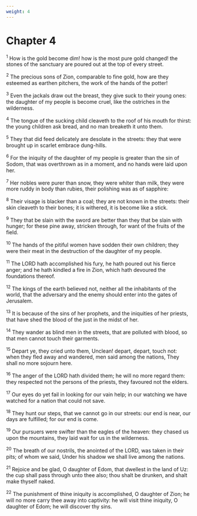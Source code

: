 ```yaml
---
weight: 4
---
```


# Chapter 4

<sup>1</sup> How is the gold become dim! how is the most pure gold changed! the stones of the sanctuary are poured out at the top of every street. 

<sup>2</sup> The precious sons of Zion, comparable to fine gold, how are they esteemed as earthen pitchers, the work of the hands of the potter! 

<sup>3</sup> Even the jackals draw out the breast, they give suck to their young ones: the daughter of my people is become cruel, like the ostriches in the wilderness. 

<sup>4</sup> The tongue of the sucking child cleaveth to the roof of his mouth for thirst: the young children ask bread, and no man breaketh it unto them. 

<sup>5</sup> They that did feed delicately are desolate in the streets: they that were brought up in scarlet embrace dung-hills. 

<sup>6</sup> For the iniquity of the daughter of my people is greater than the sin of Sodom, that was overthrown as in a moment, and no hands were laid upon her. 

<sup>7</sup> Her nobles were purer than snow, they were whiter than milk, they were more ruddy in body than rubies, their polishing was as of sapphire: 

<sup>8</sup> Their visage is blacker than a coal; they are not known in the streets: their skin cleaveth to their bones; it is withered, it is become like a stick. 

<sup>9</sup> They that be slain with the sword are better than they that be slain with hunger; for these pine away, stricken through, for want of the fruits of the field. 

<sup>10</sup> The hands of the pitiful women have sodden their own children; they were their meat in the destruction of the daughter of my people. 

<sup>11</sup> The LORD hath accomplished his fury, he hath poured out his fierce anger; and he hath kindled a fire in Zion, which hath devoured the foundations thereof. 

<sup>12</sup> The kings of the earth believed not, neither all the inhabitants of the world, that the adversary and the enemy should enter into the gates of Jerusalem. 

<sup>13</sup> It is because of the sins of her prophets, and the iniquities of her priests, that have shed the blood of the just in the midst of her. 

<sup>14</sup> They wander as blind men in the streets, that are polluted with blood, so that men cannot touch their garments. 

<sup>15</sup> Depart ye, they cried unto them, Unclean! depart, depart, touch not: when they fled away and wandered, men said among the nations, They shall no more sojourn here. 

<sup>16</sup> The anger of the LORD hath divided them; he will no more regard them: they respected not the persons of the priests, they favoured not the elders. 

<sup>17</sup> Our eyes do yet fail in looking for our vain help; in our watching we have watched for a nation that could not save. 

<sup>18</sup> They hunt our steps, that we cannot go in our streets: our end is near, our days are fulfilled; for our end is come. 

<sup>19</sup> Our pursuers were swifter than the eagles of the heaven: they chased us upon the mountains, they laid wait for us in the wilderness. 

<sup>20</sup> The breath of our nostrils, the anointed of the LORD, was taken in their pits; of whom we said, Under his shadow we shall live among the nations. 

<sup>21</sup> Rejoice and be glad, O daughter of Edom, that dwellest in the land of Uz: the cup shall pass through unto thee also; thou shalt be drunken, and shalt make thyself naked. 

<sup>22</sup> The punishment of thine iniquity is accomplished, O daughter of Zion; he will no more carry thee away into captivity: he will visit thine iniquity, O daughter of Edom; he will discover thy sins. 


